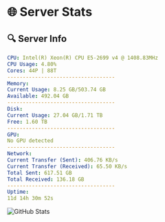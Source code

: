 # 🌐 Server Stats
## 🔍 Server Info
```yaml
CPU: Intel(R) Xeon(R) CPU E5-2699 v4 @ 1408.83MHz
CPU Usage: 4.80%
Cores: 44P | 88T
-----------------------------------
Memory:
Current Usage: 8.25 GB/503.74 GB
Available: 492.04 GB
-----------------------------------
Disk:
Current Usage: 27.04 GB/1.71 TB
Free: 1.60 TB
-----------------------------------
GPU:
No GPU detected
-----------------------------------
Network:
Current Transfer (Sent): 406.76 KB/s
Current Transfer (Received): 65.50 KB/s
Total Sent: 617.51 GB
Total Received: 136.18 GB
-----------------------------------
Uptime:
11d 14h 30m 52s
```
![GitHub Stats](https://img.shields.io/badge/Updated-2025-05-01_07:39:40-blue)